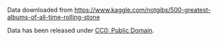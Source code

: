 Data downloaded from https://www.kaggle.com/notgibs/500-greatest-albums-of-all-time-rolling-stone

Data has been released under
[CC0: Public Domain](https://creativecommons.org/publicdomain/zero/1.0/legalcode.txt).
